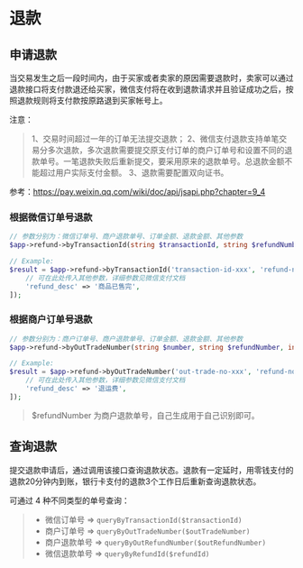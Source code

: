 # 退款

## 申请退款

当交易发生之后一段时间内，由于买家或者卖家的原因需要退款时，卖家可以通过退款接口将支付款退还给买家，微信支付将在收到退款请求并且验证成功之后，按照退款规则将支付款按原路退到买家帐号上。

注意：

> 1、交易时间超过一年的订单无法提交退款；
> 2、微信支付退款支持单笔交易分多次退款，多次退款需要提交原支付订单的商户订单号和设置不同的退款单号。一笔退款失败后重新提交，要采用原来的退款单号。总退款金额不能超过用户实际支付金额。
> 3、退款需要配置双向证书。

参考：https://pay.weixin.qq.com/wiki/doc/api/jsapi.php?chapter=9_4

### 根据微信订单号退款

```php
// 参数分别为：微信订单号、商户退款单号、订单金额、退款金额、其他参数
$app->refund->byTransactionId(string $transactionId, string $refundNumber, int $totalFee, int $refundFee, array $config = []);

// Example:
$result = $app->refund->byTransactionId('transaction-id-xxx', 'refund-no-xxx', 10000, 10000, [
    // 可在此处传入其他参数，详细参数见微信支付文档
    'refund_desc' => '商品已售完',
]);

```
### 根据商户订单号退款

```php
// 参数分别为：商户订单号、商户退款单号、订单金额、退款金额、其他参数
$app->refund->byOutTradeNumber(string $number, string $refundNumber, int $totalFee, int $refundFee, array $config = []);

// Example:
$result = $app->refund->byOutTradeNumber('out-trade-no-xxx', 'refund-no-xxx', 20000, 1000, [
    // 可在此处传入其他参数，详细参数见微信支付文档
    'refund_desc' => '退运费',
]);
```

> $refundNumber 为商户退款单号，自己生成用于自己识别即可。

## 查询退款

提交退款申请后，通过调用该接口查询退款状态。退款有一定延时，用零钱支付的退款20分钟内到账，银行卡支付的退款3个工作日后重新查询退款状态。

可通过 4 种不同类型的单号查询：

>  - 微信订单号 => `queryByTransactionId($transactionId)`
>  - 商户订单号 => `queryByOutTradeNumber($outTradeNumber)`
>  - 商户退款单号 => `queryByOutRefundNumber($outRefundNumber)`
>  - 微信退款单号 => `queryByRefundId($refundId)`
